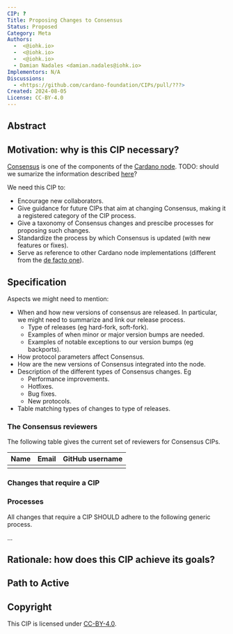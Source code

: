 ```yaml
---
CIP: ?
Title: Proposing Changes to Consensus
Status: Proposed
Category: Meta
Authors:
  -  <@iohk.io>
  -  <@iohk.io>
  -  <@iohk.io>
  - Damian Nadales <damian.nadales@iohk.io>
Implementors: N/A
Discussions:
  - <https://github.com/cardano-foundation/CIPs/pull/???>
Created: 2024-08-05
License: CC-BY-4.0
---
```


## Abstract

## Motivation: why is this CIP necessary?

[Consensus](https://github.com/IntersectMBO/ouroboros-consensus) is one of the components of the [Cardano node][cardano-node].
TODO: should we sumarize the information described [here](https://ouroboros-consensus.cardano.intersectmbo.org/docs/about-ouroboros/)?

We need this CIP to:
<!-- TODO: remove the ones that do not apply, add more if needed -->

- Encourage new collaborators.
- Give guidance for future CIPs that aim at changing Consensus, making it a registered category of the CIP process.
- Give a taxonomy of Consensus changes and prescibe processes for proposing such changes.
- Standardize the process by which Consensus is updated (with new features or fixes).
- Serve as reference to other Cardano node implementations (different from the [de facto one](https://github.com/IntersectMBO/cardano-node)).

## Specification

Aspects we might need to mention:

- When and how new versions of consensus are released. In particular, we might need to summarize and link our release process.
    - Type of releases (eg hard-fork, soft-fork).
    - Examples of when minor or major version bumps are needed.
	- Examples of notable exceptions to our version bumps (eg backports).
- How protocol parameters affect Consensus.
- How are the new versions of Consensus integrated into the node.
- Description of the different types of Consensus changes. Eg
    - Performance improvements.
	- Hotfixes.
	- Bug fixes.
	- New protocols.
- Table matching types of changes to type of releases.

### The Consensus reviewers

The following table gives the current set of reviewers for Consensus CIPs.

| Name | Email | GitHub username |
|------|-------|-----------------|
|      |       |                 |

### Changes that require a CIP

### Processes

All changes that require a CIP SHOULD adhere to the following generic process.

...

## Rationale: how does this CIP achieve its goals?

## Path to Active

## Copyright

This CIP is licensed under [CC-BY-4.0][].

[CC-BY-4.0]: https://creativecommons.org/licenses/by/4.0/legalcode
[cardano-node]: https://github.com/input-output-hk/cardano-node
